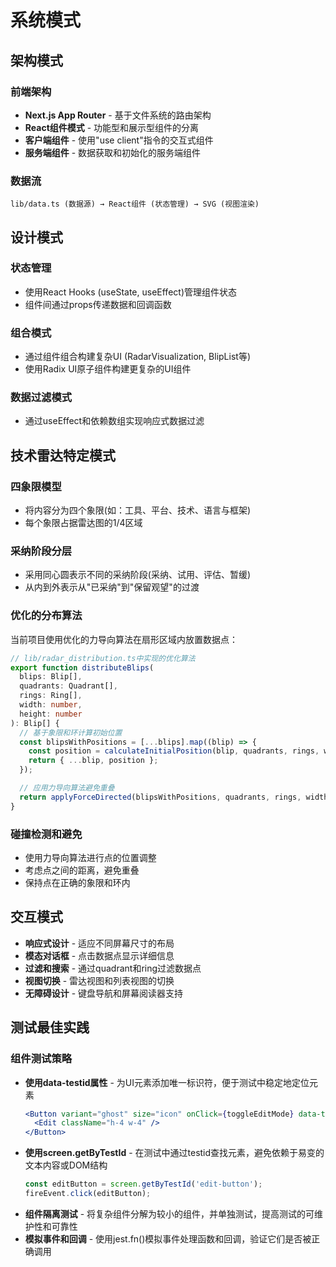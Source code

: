 # 系统模式

## 架构模式

### 前端架构
- **Next.js App Router** - 基于文件系统的路由架构
- **React组件模式** - 功能型和展示型组件的分离
- **客户端组件** - 使用"use client"指令的交互式组件
- **服务端组件** - 数据获取和初始化的服务端组件

### 数据流
```
lib/data.ts (数据源) → React组件 (状态管理) → SVG (视图渲染)
```

## 设计模式

### 状态管理
- 使用React Hooks (useState, useEffect)管理组件状态
- 组件间通过props传递数据和回调函数

### 组合模式
- 通过组件组合构建复杂UI (RadarVisualization, BlipList等)
- 使用Radix UI原子组件构建更复杂的UI组件

### 数据过滤模式
- 通过useEffect和依赖数组实现响应式数据过滤

## 技术雷达特定模式

### 四象限模型
- 将内容分为四个象限(如：工具、平台、技术、语言与框架)
- 每个象限占据雷达图的1/4区域

### 采纳阶段分层
- 采用同心圆表示不同的采纳阶段(采纳、试用、评估、暂缓)
- 从内到外表示从"已采纳"到"保留观望"的过渡

### 优化的分布算法
当前项目使用优化的力导向算法在扇形区域内放置数据点：

```typescript
// lib/radar_distribution.ts中实现的优化算法
export function distributeBlips(
  blips: Blip[],
  quadrants: Quadrant[],
  rings: Ring[],
  width: number,
  height: number
): Blip[] {
  // 基于象限和环计算初始位置
  const blipsWithPositions = [...blips].map((blip) => {
    const position = calculateInitialPosition(blip, quadrants, rings, width, height);
    return { ...blip, position };
  });

  // 应用力导向算法避免重叠
  return applyForceDirected(blipsWithPositions, quadrants, rings, width, height);
}
```

### 碰撞检测和避免
- 使用力导向算法进行点的位置调整
- 考虑点之间的距离，避免重叠
- 保持点在正确的象限和环内

## 交互模式
- **响应式设计** - 适应不同屏幕尺寸的布局
- **模态对话框** - 点击数据点显示详细信息
- **过滤和搜索** - 通过quadrant和ring过滤数据点
- **视图切换** - 雷达视图和列表视图的切换
- **无障碍设计** - 键盘导航和屏幕阅读器支持 

## 测试最佳实践

### 组件测试策略
- **使用data-testid属性** - 为UI元素添加唯一标识符，便于测试中稳定地定位元素
  ```jsx
  <Button variant="ghost" size="icon" onClick={toggleEditMode} data-testid="edit-button">
    <Edit className="h-4 w-4" />
  </Button>
  ```
- **使用screen.getByTestId** - 在测试中通过testid查找元素，避免依赖于易变的文本内容或DOM结构
  ```jsx
  const editButton = screen.getByTestId('edit-button');
  fireEvent.click(editButton);
  ```
- **组件隔离测试** - 将复杂组件分解为较小的组件，并单独测试，提高测试的可维护性和可靠性
- **模拟事件和回调** - 使用jest.fn()模拟事件处理函数和回调，验证它们是否被正确调用 